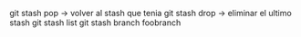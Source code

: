 git stash pop -> volver al stash que tenia
git stash drop -> eliminar el ultimo stash
git stash list
git stash branch foobranch

